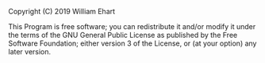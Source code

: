 
   Copyright (C) 2019 William Ehart

 This Program is free software; you can redistribute it and/or
 modify it under the terms of the GNU General Public
 License as published by the Free Software Foundation; either
 version 3 of the License, or (at your option) any later version.
